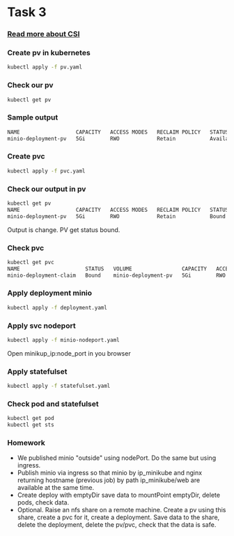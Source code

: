 # Task 3

### [Read more about CSI](https://habr.com/ru/company/flant/blog/424211/)

### Create pv in kubernetes

```bash
kubectl apply -f pv.yaml
```

### Check our pv

```bash
kubectl get pv
```

### Sample output

```bash
NAME                  CAPACITY   ACCESS MODES   RECLAIM POLICY   STATUS      CLAIM   STORAGECLASS   REASON   AGE
minio-deployment-pv   5Gi        RWO            Retain           Available                                   5s
```

### Create pvc

```bash
kubectl apply -f pvc.yaml
```

### Check our output in pv

```bash
kubectl get pv
NAME                  CAPACITY   ACCESS MODES   RECLAIM POLICY   STATUS   CLAIM                            STORAGECLASS   REASON   AGE
minio-deployment-pv   5Gi        RWO            Retain           Bound    default/minio-deployment-claim                           94s
```

Output is change. PV get status bound.

### Check pvc

```bash
kubectl get pvc
NAME                     STATUS   VOLUME                CAPACITY   ACCESS MODES   STORAGECLASS   AGE
minio-deployment-claim   Bound    minio-deployment-pv   5Gi        RWO                           79s
```

### Apply deployment minio

```bash
kubectl apply -f deployment.yaml
```

### Apply svc nodeport

```bash
kubectl apply -f minio-nodeport.yaml
```

Open minikup_ip:node_port in you browser

### Apply statefulset

```bash
kubectl apply -f statefulset.yaml
```

### Check pod and statefulset

```bash
kubectl get pod
kubectl get sts
```

### Homework

* We published minio "outside" using nodePort. Do the same but using ingress.
* Publish minio via ingress so that minio by ip_minikube and nginx returning hostname (previous job) by path ip_minikube/web are available at the same time.
* Create deploy with emptyDir save data to mountPoint emptyDir, delete pods, check data.
* Optional. Raise an nfs share on a remote machine. Create a pv using this share, create a pvc for it, create a deployment. Save data to the share, delete the deployment, delete the pv/pvc, check that the data is safe.

